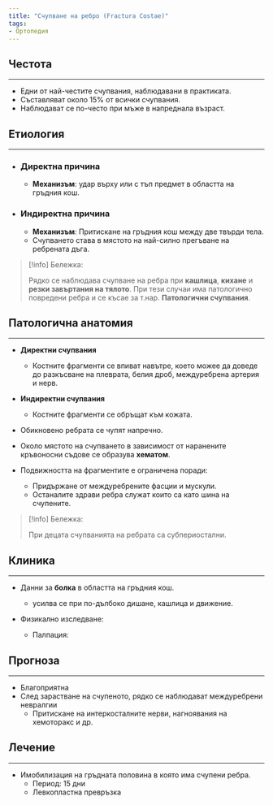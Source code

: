 ```yaml
---
title: "Счупване на ребро (Fractura Costae)"
tags:
- Ортопедия
---
```


## Честота
---
- Едни от най-честите счупвания, наблюдавани в практиката.
- Съставляват около 15% от всички счупвания.
- Наблюдават се по-често при мъже в напреднала възраст.

## Етиология
---
- ### **Директна причина**
	- **Механизъм**: удар върху или с тъп предмет в областта на гръдния кош.

- ### **Индиректна причина**
	- **Механизъм**: Притискане на гръдния кош между две твърди тела.
	- Счупването става в мястото на най-силно прегъване на ребрената дъга.

> [!info] Бележка: 
>
> Рядко се наблюдава счупване на ребра при **кашлица**, **кихане** и **резки завъртания на тялото**. При тези случаи има патологично повредени ребра и се късае за т.нар. **Патологични счупвания**.
## Патологична анатомия
---
- **Директни счупвания**
	- Костните фрагменти се впиват навътре, което можее да доведе до разкъсване на плеврата, белия дроб, междуребрена артерия и нерв.
- **Индиректни счупвания**
	- Костните фрагменти се обръщат към кожата.

- Обикновено ребрата се чупят напречно.
- Около мястото на счупването в зависимост от наранените кръвоносни съдове се образува **хематом**.
- Подвижността на фрагментите е ограничена поради: 
	- Придържане от междуребрените фасции и мускули.
	- Останалите здрави ребра служат които са като шина на счупените.

> [!info] Бележка: 
>
> При децата счупванията на ребрата са субпериостални.
## Клиника
--- 
- Данни за **болка** в областта на гръдния кош.
	- усилва се при  по-дълбоко дишане, кашлица и движение.

- Физикално изследване:
	- Палпация:

## Прогноза
---
- Благоприятна
- След зарастване на счупеното, рядко се наблюдават междуребрени невралгии 
	- Притискане на интеркосталните нерви, нагноявания на хемоторакс и др.

## Лечение
---
- Имобилизация на гръдната половина в която има счупени ребра.
	- Период: 15 дни
	- Левкопластна превръзка